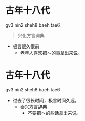 # 古年十八代
gv3 nin2 sheh8 baeh tae6
> 兴化方言词典
- 极言很久很前
  - 老年人喜欢把～的事拿出来说。

# 古年十八代
gv3 nin2 sheh8 baeh tae6
+ 过去了很长时间，极言时间久远。
  * 泰兴方言辞典
    - 不要把～的些话拿出来说。
